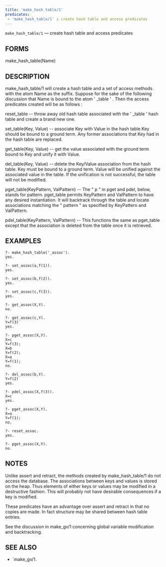 ```yaml
---
title: 'make_hash_table/1'
predicates:
 - 'make_hash_table/1' : create hash table and access predicates
---
```

`make_hash_table/1` — create hash table and access predicates


## FORMS

make_hash_table(Name)


## DESCRIPTION

make_hash_table/1 will create a hash table and a set of access methods with the atom Name as the suffix. Suppose for the sake of the following discussion that Name is bound to the atom ' _table ' . Then the access predicates created will be as follows :

reset_table -- throw away old hash table associated with the ' _table ' hash table and create a brand new one.

set_table(Key, Value) -- associate Key with Value in the hash table Key should be bound to a ground term. Any former associations that Key had in the hash table are replaced.

get_table(Key, Value) -- get the value associated with the ground term bound to Key and unify it with Value.

del_table(Key, Value) -- delete the Key/Value association from the hash table. Key must be bound to a ground term. Value will be unified against the associated value in the table. If the unification is not successful, the table will not be modified.

pget_table(KeyPattern, ValPattern) -- The &quot; p &quot; in pget and pdel, below, stands for pattern. pget_table permits KeyPattern and ValPattern to have any desired instantiation. It will backtrack through the table and locate associations matching the &quot; pattern &quot; as specified by KeyPattern and ValPattern.

pdel_table(KeyPattern, ValPattern) -- This functions the same as pget_table except that the association is deleted from the table once it is retrieved.


## EXAMPLES

```
?- make_hash_table('_assoc').
yes.
```

```
?- set_assoc(a,f(1)).
yes.
```

```
?- set_assoc(b,f(2)).
yes.
```

```
?- set_assoc(c,f(3)).
yes.
```

```
?- get_assoc(X,Y).
no.
```

```
?- get_assoc(c,Y).
Y=f(3)
yes.
```

```
?- pget_assoc(X,Y).
X=c
Y=f(3);
X=b
Y=f(2);
X=a
Y=f(1);
no.
```

```
?- del_assoc(b,Y).
Y=f(2)
yes.
```

```
?- pdel_assoc(X,f(3)).
X=c
yes.
```

```
?- pget_assoc(X,Y).
X=a
Y=f(1);
no.
```

```
?- reset_assoc.
yes.
```

```
?- pget_assoc(X,Y).
no.
```


## NOTES

Unlike assert and retract, the methods created by make_hash_table/1 do not access the database. The associations between keys and values is stored on the heap. Thus elements of either keys or values may be modified in a destructive fashion. This will probably not have desirable consequences if a key is modified.

These predicates have an advantage over assert and retract in that no copies are made. In fact structure may be shared between hash table entries.

See the discussion in make_gv/1 concerning global variable modification and backtracking.


## SEE ALSO

- `make_gv/1.

